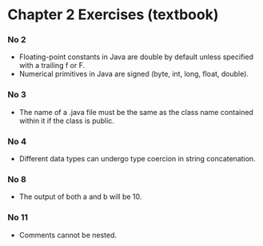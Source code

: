 # Chapter 2 Exercises (textbook)

### No 2
- Floating-point constants in Java are double by default unless specified with a 
trailing f or F.
- Numerical primitives in Java are signed (byte, int, long, float, double).

### No 3
- The name of a .java file must be the same as the class name contained within it 
if the class is public.

### No 4 
- Different data types can undergo type coercion in string concatenation.

### No 8
- The output of both a and b will be 10.

### No 11
- Comments cannot be nested.
